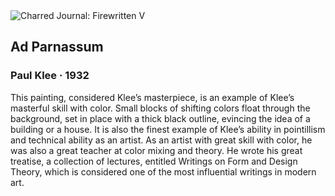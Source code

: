 <div class="artwork-of-the-day">
  <div class="container">
    <div class="img-wrapper">
      <img
        src="https://uploads5.wikiart.org/images/paul-klee/to-the-parnassus-1932(2).jpg!Large.jpg"
        alt="Charred Journal: Firewritten V" />
    </div>
    <div class="artwork-detail">
      <div class="artwork-origin"> 
        <h2 class="artwork-name">Ad Parnassum</h2>
        <h3 class="artist">
          Paul Klee
                    ·  1932
        </h3>
      </div>
      <p class="description">
        <span class="artwork-description-text ng-binding" ng-bind-html="viewModel.ArtworkOfTheDay.Description | unsafe">This painting, considered Klee’s masterpiece, is an example of Klee’s masterful skill with color. Small blocks of shifting colors float through the background, set in place with a thick black outline, evincing the idea of a building or a house. It is also the finest example of Klee’s ability in pointillism and technical ability as an artist. As an artist with great skill with color, he was also a great teacher at color mixing and theory. He wrote his great treatise, a collection of lectures, entitled Writings on Form and Design Theory, which is considered one of the most influential writings in modern art. </span>
                        <div class="text-shadow-container" ng-show="showShadow" style=""></div>
      </p>
    </div>
  </div>

</div>
